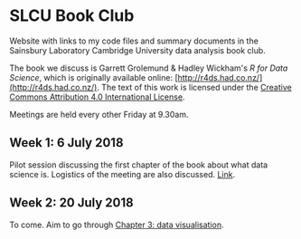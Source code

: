 # SLCU Book Club

Website with links to my code files and summary documents in the Sainsbury Laboratory Cambridge University data analysis book club.

The book we discuss is Garrett Grolemund & Hadley Wickham's *R for Data Science*, which is originally available online: [http://r4ds.had.co.nz/](http://r4ds.had.co.nz/). The text of this work is licensed under the [Creative Commons Attribution 4.0 International License](https://creativecommons.org/licenses/by/4.0/).

Meetings are held every other Friday at 9.30am.

## Week 1: 6 July 2018

Pilot session discussing the first chapter of the book about what data science is. Logistics of the meeting are also discussed. [Link](chapter1_intro.html).

## Week 2: 20 July 2018 

To come. Aim to go through [Chapter 3: data visualisation](http://r4ds.had.co.nz/data-visualisation.html).

